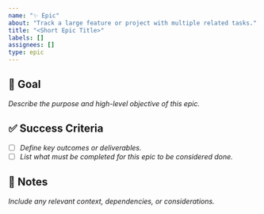 ```yaml
---
name: "✨ Epic"
about: "Track a large feature or project with multiple related tasks."
title: "<Short Epic Title>"
labels: []
assignees: []
type: epic
---
```


## 🎯 Goal
_Describe the purpose and high-level objective of this epic._

## ✅ Success Criteria
- [ ] _Define key outcomes or deliverables._
- [ ] _List what must be completed for this epic to be considered done._

## 📝 Notes
_Include any relevant context, dependencies, or considerations._

